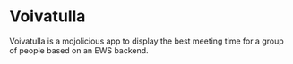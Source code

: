 # Voivatulla

Voivatulla is a mojolicious app to display the best meeting time for a
group of people based on an EWS backend.
